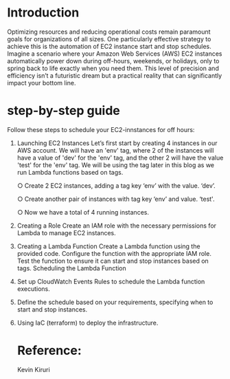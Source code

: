 # Introduction 
Optimizing resources and reducing operational costs remain paramount goals for organizations of all sizes. One particularly effective strategy to achieve this is the automation of EC2 instance start and stop schedules. Imagine a scenario where your Amazon Web Services (AWS) EC2 instances automatically power down during off-hours, weekends, or holidays, only to spring back to life exactly when you need them. This level of precision and efficiency isn’t a futuristic dream but a practical reality that can significantly impact your bottom line. 
# step-by-step guide
Follow these steps to schedule your EC2-innstances for off hours:

1. Launching EC2 Instances
Let’s first start by creating 4 instances in our AWS account. We will have an 'env' tag, where 2 of the instances will have a value of 'dev' for the 'env' tag, and the other 2 will have the value 'test' for the 'env' tag. We will be using the tag later in this blog as we run Lambda functions based on tags.

    ○  Create 2 EC2 instances, adding      a tag key ‘env’ with the value.        ‘dev’.

    ○ Create another pair of instances       with tag key ‘env’ and value.          ‘test'.

    ○ Now we have a total of 4 running      instances.

2. Creating a Role
Create an IAM role with the necessary permissions for Lambda to manage EC2 instances.

3. Creating a Lambda Function
Create a Lambda function using the provided code.
Configure the function with the appropriate IAM role.
Test the function to ensure it can start and stop instances based on tags.
Scheduling the Lambda Function

4. Set up CloudWatch Events Rules to schedule the Lambda function executions.
   
6. Define the schedule based on your requirements, specifying when to start and stop instances.
   
7. Using IaC (terraform) to deploy the infrastructure.
   # Reference:
   Kevin Kiruri

